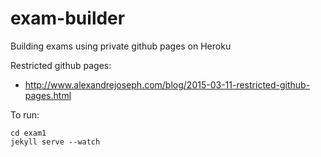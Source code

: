 # exam-builder
Building exams using private github pages on Heroku

Restricted github pages:
* http://www.alexandrejoseph.com/blog/2015-03-11-restricted-github-pages.html


To run:

```
cd exam1
jekyll serve --watch
```
